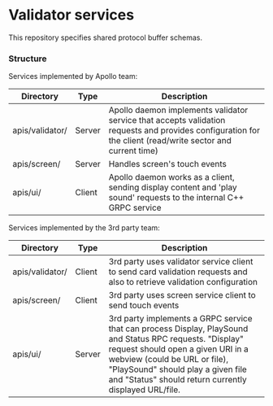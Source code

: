 # Validator services

This repository specifies shared protocol buffer schemas.

### Structure

Services implemented by Apollo team:

| Directory          | Type      |   Description
|--------------------|-----------|--------------------
| apis/validator/    | Server    | Apollo daemon implements validator service that accepts validation requests and provides configuration for the client (read/write sector and current time)
| apis/screen/       | Server    | Handles screen's touch events
| apis/ui/           | Client    | Apollo daemon works as a client, sending display content and 'play sound' requests to the internal C++ GRPC service 

Services implemented by the 3rd party team:

| Directory          | Type      |   Description
|--------------------|-----------|--------------------
| apis/validator/    | Client    | 3rd party uses validator service client to send card validation requests and also to retrieve validation configuration
| apis/screen/       | Client    | 3rd party uses screen service client to send touch events
| apis/ui/           | Server    | 3rd party implements a GRPC service that can process Display, PlaySound and Status RPC requests. "Display" request should open a given URI in a webview (could be URL or file), "PlaySound" should play a given file and "Status" should return currently displayed URL/file.